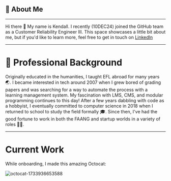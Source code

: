 ## 👤 About Me 
---
Hi there 👋
My name is Kendall. I recently (10DEC24) joined the GitHub team as a Customer Reliability Engineer III. This space showcases a little bit about me, but if you'd like to learn more, feel free to get in touch on [LinkedIn](https://linkedin.com/in/krshearman) 

---
# 💼 Professional Background
Originally educated in the humanities, I taught EFL abroad for many years 🌏. I became interested in tech around 2007 when I grew bored of grading papers and was searching for a way to automate the process with a learning management system. My fascination with LMS, CMS, and modular programming continues to this day! After a few years dabbling with code as a hobbyist, I eventually committed to computer science in 2018 when I returned to school to study the field formally 🎓. Since then, I've had the good fortune to work in both the FAANG and startup worlds in a variety of roles 🧑‍💻. 

---
# Current Work
While onboarding, I made this amazing Octocat:

![octocat-1733936653588](https://github.com/user-attachments/assets/3b95b3cc-6027-4bf1-a742-f8761baf8e97)


